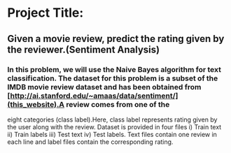 # Project Title:
## Given a movie review, predict the rating given by the reviewer.(Sentiment Analysis)

### In this problem, we will use the Naive Bayes algorithm for text classification. The dataset for this problem is a subset of the IMDB movie review dataset and has been obtained from [http://ai.stanford.edu/~amaas/data/sentiment/](this_website).A review comes from one of the
eight categories (class label).Here, class label represents rating given by the user along with the review. Dataset is provided in four files i) Train text ii) Train labels iii) Test text iv) Test labels. Text files contain one
review in each line and label files contain the corresponding rating.

